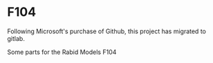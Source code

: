 # F104
Following Microsoft's purchase of Github, this project has migrated to gitlab.

Some parts for the Rabid Models F104
